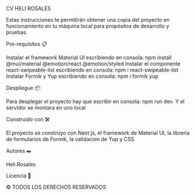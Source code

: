 CV HELI ROSALES

Estas instrucciones te permitirán obtener una copia del proyecto en funcionamiento en tu máquina local para propósitos de desarrollo y pruebas.

Pre-requisitos 📋

Instalar el framework Material UI escribiendo en consola: npm install @mui/material @emotion/react @emotion/styled
Instalar el componente react-swipeable-list escribiendo en consola: npm i react-swipeable-list
Instalar Formik y Yup escribiendo en consola: npm i formik yup

Despliegue 📦

Para desplegar el proyecto hay que escribir en consola: npm run dev. Y el servidor se montara en uno local

Construido con 🛠️

El proyecto se construyo con Next js, el framework de Material UI, la libreria de formularios de Formik, la validacion de Yup y CSS

Autores ✒️

Heli Rosales

Licencia 📄

© TODOS LOS DERECHOS RESERVADOS

